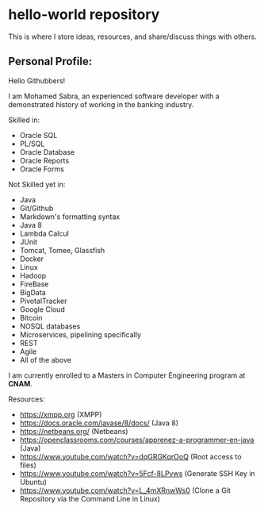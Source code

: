 # hello-world repository
This is where I store ideas, resources, and share/discuss things with others.

## Personal Profile:  

Hello Githubbers!

I am Mohamed Sabra, an experienced software developer with a demonstrated history of working in the banking industry.

Skilled in:
- Oracle SQL
- PL/SQL
- Oracle Database
- Oracle Reports
- Oracle Forms

Not Skilled yet in:
- Java
- Git/Github
- Markdown's formatting syntax
- Java 8
- Lambda Calcul
- JUnit
- Tomcat, Tomee, Glassfish
- Docker
- Linux
- Hadoop
- FireBase
- BigData
- PivotalTracker
- Google Cloud
- Bitcoin 
- NOSQL databases
- Microservices, pipelining specifically
- REST
- Agile
- All of the above

I am currently enrolled to a Masters in Computer Engineering program at **CNAM**.

Resources:
- https://xmpp.org (XMPP)
- https://docs.oracle.com/javase/8/docs/ (Java 8) 
- https://netbeans.org/ (Netbeans)
- https://openclassrooms.com/courses/apprenez-a-programmer-en-java (Java)
- https://www.youtube.com/watch?v=dqGRGKqrOoQ (Root access to files)
- https://www.youtube.com/watch?v=5Fcf-8LPvws (Generate SSH Key in Ubuntu)
- https://www.youtube.com/watch?v=L_4mXRnwWs0 (Clone a Git Repository via the Command Line in Linux)


